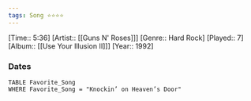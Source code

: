 ```yaml
---
tags: Song ⭐⭐⭐⭐ 
---
```

[Time:: 5:36]
[Artist:: [[Guns N' Roses]]]
[Genre:: Hard Rock]
[Played:: 7]
[Album:: [[Use Your Illusion II]]]
[Year:: 1992]
### Dates
````dataview
TABLE Favorite_Song
WHERE Favorite_Song = "Knockin’ on Heaven’s Door"
````